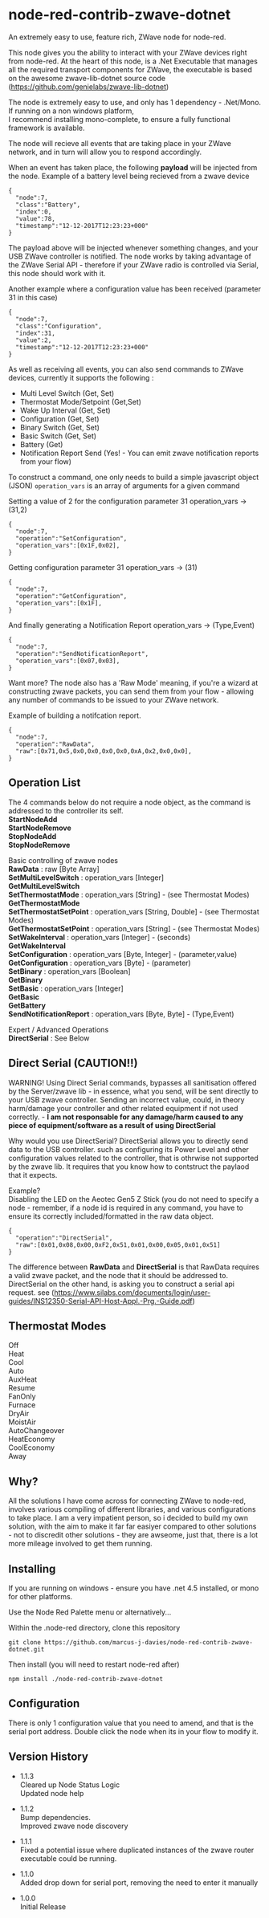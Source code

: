 # node-red-contrib-zwave-dotnet
An extremely easy to use, feature rich, ZWave node for node-red.

This node gives you the ability to interact with your ZWave devices right from node-red.
At the heart of this node, is a .Net Executable that manages all the required transport components for ZWave, the executable is based on the awesome zwave-lib-dotnet source code (https://github.com/genielabs/zwave-lib-dotnet)

The node is extremely easy to use, and only has 1 dependency - .Net/Mono. If running on a non windows platform,  
I recommend installing mono-complete, to ensure a fully functional framework is available.  

The node will recieve all events that are taking place in your ZWave network, and in turn will allow you to respond accordingly.

When an event has taken place, the following **payload** will be injected from the node.
Example of a battery level being recieved from a zwave device

```
{
  "node":7,
  "class":"Battery",
  "index":0,
  "value":78,
  "timestamp":"12-12-2017T12:23:23+000"
}
```
The payload above will be injected whenever something changes, and your USB ZWave controller is notified.
The node works by taking advantage of the ZWave Serial API - therefore if your ZWave radio is controlled via Serial, this node should work with it.

Another example where a configuration value has been received (parameter 31 in this case)
```
{
  "node":7,
  "class":"Configuration",
  "index":31,
  "value":2,
  "timestamp":"12-12-2017T12:23:23+000"
}
```
As well as receiving all events, you can also send commands to ZWave devices, currently it supports the following :

  - Multi Level Switch (Get, Set)
  - Thermostat Mode/Setpoint (Get,Set)
  - Wake Up Interval (Get, Set)
  - Configuration (Get, Set)
  - Binary Switch (Get, Set)
  - Basic Switch (Get, Set)
  - Battery (Get)
  - Notification Report Send (Yes! - You can emit zwave notification reports from your flow)
  
To construct a command, one only needs to build a simple javascript object (JSON)
```operation_vars``` is an array of arguments for a given command

Setting a value of 2 for the configuration parameter 31 operation_vars -> (31,2)
```
{
  "node":7,
  "operation":"SetConfiguration",
  "operation_vars":[0x1F,0x02],
}
```
Getting configuration parameter 31 operation_vars -> (31)
```
{
  "node":7,
  "operation":"GetConfiguration",
  "operation_vars":[0x1F],
}
```
And finally generating a Notification Report operation_vars -> (Type,Event)
```
{
  "node":7,
  "operation":"SendNotificationReport",
  "operation_vars":[0x07,0x03],
}
```

Want more?
The node also has a 'Raw Mode' meaning, if you're a wizard at constructing zwave packets, you can send them from your flow - allowing any number of commands to be issued to your ZWave network.

Example of building a notifcation report. 

```
{
  "node":7,
  "operation":"RawData",
  "raw":[0x71,0x5,0x0,0x0,0x0,0x0,0xA,0x2,0x0,0x0],
}
```

## Operation List
The 4 commands below do not require a node object, as the command is addressed to the controller its self.  
**StartNodeAdd**  
**StartNodeRemove**  
**StopNodeAdd**  
**StopNodeRemove**  
  
Basic controlling of zwave nodes  
**RawData** : raw [Byte Array]  
**SetMultiLevelSwitch** : operation_vars [Integer]  
**GetMultiLevelSwitch**  
**SetThermostatMode** : operation_vars [String] - (see Thermostat Modes)  
**GetThermostatMode**  
**SetThermostatSetPoint** : operation_vars [String, Double] - (see Thermostat Modes)  
**GetThermostatSetPoint** : operation_vars [String] - (see Thermostat Modes)  
**SetWakeInterval** : operation_vars [Integer] - (seconds)  
**GetWakeInterval**  
**SetConfiguration** : operation_vars [Byte, Integer] - (parameter,value)  
**GetConfiguration** : operation_vars [Byte] - (parameter)  
**SetBinary** : operation_vars [Boolean]  
**GetBinary**  
**SetBasic** : operation_vars [Integer]  
**GetBasic**  
**GetBattery**  
**SendNotificationReport** : operation_vars [Byte, Byte] - (Type,Event)  

Expert / Advanced Operations  
**DirectSerial** : See Below  

## Direct Serial (CAUTION!!)
WARNING! Using Direct Serial commands, bypasses all sanitisation offered by the Server/zwave lib - in essence, what you send, will be sent directly to your USB zwave controller. Sending an incorrect value, could, in theory harm/damage your controller and other related equipment if not used correctly. - **I am not responsable for any damage/harm caused to any piece of equipment/software as a result of using DirectSerial** 

Why would you use DirectSerial?
DirectSerial allows you to directly send data to the USB controller. such as configuring its Power Level and other configuration values related to the controller, that is othrwise not supported by the zwave lib. It requires that you know how to contstruct the paylaod that it expects.

Example?  
Disabling the LED on the Aeotec Gen5 Z Stick (you do not need to specify a node - remember, if a node id is required in any command, you have to ensure its correctly included/formatted in the raw data object.
```
{
  "operation":"DirectSerial",
  "raw":[0x01,0x08,0x00,0xF2,0x51,0x01,0x00,0x05,0x01,0x51]
}
```
The difference between **RawData** and **DirectSerial** is that RawData requires a valid zwave packet, and the node that it should be addressed to. DirectSerial on the other hand, is asking you to construct a serial api request. see (https://www.silabs.com/documents/login/user-guides/INS12350-Serial-API-Host-Appl.-Prg.-Guide.pdf)

## Thermostat Modes
Off  
Heat  
Cool  
Auto  
AuxHeat  
Resume  
FanOnly  
Furnace  
DryAir  
MoistAir  
AutoChangeover  
HeatEconomy  
CoolEconomy  
Away  

## Why?
All the solutions I have come across for connecting ZWave to node-red, involves various compiling of different libraries, and various configurations to take place. I am a very impatient person, so i decided to build my own solution, with the aim to make it far far easiyer compared to other solutions - not to discredit other solutions - they are awseome, just that, there is a lot more mileage involved to get them running.

## Installing
If you are running on windows - ensure you have .net 4.5 installed, or mono for other platforms.

Use the Node Red Palette menu or alternatively...

Within the .node-red directory, clone this repository

```
git clone https://github.com/marcus-j-davies/node-red-contrib-zwave-dotnet.git
```

Then install (you will need to restart node-red after)

```
npm install ./node-red-contrib-zwave-dotnet
```

## Configuration
There is only 1 configuration value that you need to amend, and that is the serial port address. Double click the node when its in your flow to modify it.

## Version History
  - 1.1.3  
    Cleared up Node Status Logic  
	Updated node help

  - 1.1.2  
    Bump dependencies.  
	Improved zwave node discovery   

  - 1.1.1  
    Fixed a potential issue where duplicated instances of the zwave router executable could be running.
    
  - 1.1.0  
    Added drop down for serial port, removing the need to enter it manually  
        
  - 1.0.0  
    Initial Release